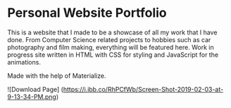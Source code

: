 # Personal Website Portfolio

This is a website that I made to be a showcase of all my work that I have done. From Computer Science related projects to hobbies such as car photography and film making, everything will be featured here. Work in progress site written in HTML with CSS for styling and JavaScript for the animations. 

Made with the help of Materialize.

![Download Page] (https://i.ibb.co/RhPCfWb/Screen-Shot-2019-02-03-at-9-13-34-PM.png)
